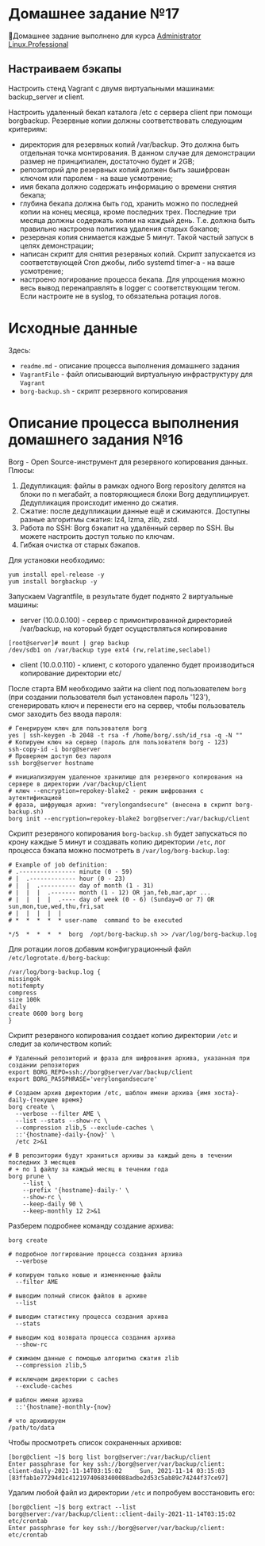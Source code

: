 # **Домашнее задание №17**

🔖Домашнее задание выполнено для курса [Administrator Linux.Professional](https://otus.ru/lessons/linux-professional/)

## **Настраиваем бэкапы**
 
Настроить стенд Vagrant с двумя виртуальными машинами: backup_server и client.

Настроить удаленный бекап каталога /etc c сервера client при помощи borgbackup. 
Резервные копии должны соответствовать следующим критериям:

- директория для резервных копий /var/backup. Это должна быть отдельная точка монтирования. 
В данном случае для демонстрации размер не принципиален, достаточно будет и 2GB;
- репозиторий дле резервных копий должен быть зашифрован ключом или паролем - на ваше усмотрение;
- имя бекапа должно содержать информацию о времени снятия бекапа;
- глубина бекапа должна быть год, хранить можно по последней копии на конец месяца, кроме последних трех. Последние три месяца должны содержать копии на каждый день. Т.е. должна быть правильно настроена политика удаления старых бэкапов;
- резервная копия снимается каждые 5 минут. Такой частый запуск в целях демонстрации;
- написан скрипт для снятия резервных копий. Скрипт запускается из соответствующей Cron джобы, либо systemd timer-а - на ваше усмотрение;
- настроено логирование процесса бекапа. Для упрощения можно весь вывод перенаправлять в logger с соответствующим тегом. Если настроите не в syslog, то обязательна ротация логов.

# **Исходные данные**

Здесь:
- `readme.md` - описание процесса выполнения домашнего задания
- `VagrantFile` - файл описывающий виртуальную инфраструктуру для `Vagrant`
- `borg-backup.sh` - скрипт резервного копирования

# **Описание процесса выполнения домашнего задания №16**

Borg - Open Source-инструмент для резервного копирования данных. Плюсы:
1. Дедупликация: файлы в рамках одного Borg repository делятся на блоки по n мегабайт, а повторяющиеся блоки Borg дедуплицирует. 
Дедупликация происходит именно до сжатия.
2. Сжатие: после дедупликации данные ещё и сжимаются. Доступны разные алгоритмы сжатия: lz4, lzma, zlib, zstd. 
3. Работа по SSH: Borg бэкапит на удалённый сервер по SSH. Вы можете настроить доступ только по ключам.
4. Гибкая очистка от старых бэкапов.

Для установки необходимо:
```
yum install epel-release -y
yum install borgbackup -y
```

Запускаем Vagrantfile, в результате будет поднято 2 виртуальные машины: 
 - server (10.0.0.100) - сервер с примонтированной директорией /var/backup, на который будет осуществляться копирование
 ```
[root@server]# mount | grep backup
/dev/sdb1 on /var/backup type ext4 (rw,relatime,seclabel)
```
 - client (10.0.0.110) - клиент, с которого удаленно будет производиться копирование директории etc/

После старта ВМ необходимо зайти на client под пользователем `borg` (при создании пользователя был установлен пароль '123'),
сгенерировать ключ и перенести его на сервер, чтобы пользователь смог заходить без ввода пароля:
```
# Генерируем ключ для пользователя borg
yes | ssh-keygen -b 2048 -t rsa -f /home/borg/.ssh/id_rsa -q -N ""
# Копируем ключ на сервер (пароль для пользователя borg - 123)
ssh-copy-id -i borg@server
# Проверяем доступ без пароля
ssh borg@server hostname

# инициализируем удаленное хранилище для резервного копирования на сервере в директории /var/backup/client
# ключ --encryption=repokey-blake2 - режим шифрования с аутентификацией
# фраза, шифрующая архив: "verylongandsecure" (внесена в скрипт borg-backup.sh)
borg init --encryption=repokey-blake2 borg@server:/var/backup/client
```

Скрипт резервного копирования `borg-backup.sh` будет запускаться по крону каждые 5 минут и создавать
копию директории `/etc`, лог процесса бэкапа можно посмотреть в `/var/log/borg-backup.log`:
```
# Example of job definition:
# .---------------- minute (0 - 59)
# |  .------------- hour (0 - 23)
# |  |  .---------- day of month (1 - 31)
# |  |  |  .------- month (1 - 12) OR jan,feb,mar,apr ...
# |  |  |  |  .---- day of week (0 - 6) (Sunday=0 or 7) OR sun,mon,tue,wed,thu,fri,sat
# |  |  |  |  |
# *  *  *  *  * user-name  command to be executed

*/5  *  *  *  *  borg  /opt/borg-backup.sh >> /var/log/borg-backup.log
```
Для ротации логов добавим конфигурационный файл `/etc/logrotate.d/borg-backup`:
```
/var/log/borg-backup.log {
missingok
notifempty
compress
size 100k
daily
create 0600 borg borg
}
```

Скрипт резервного копирования создает копию директории `/etc` и следит за количеством копий:
```
# Удаленный репозиторий и фраза для шифрования архива, указанная при создании репозитория
export BORG_REPO=ssh://borg@server/var/backup/client
export BORG_PASSPHRASE='verylongandsecure'

# Создаем архив директории /etc, шаблон имени архива {имя хоста}-daily-{текущее время}
borg create \
  --verbose --filter AME \
  --list --stats --show-rc \
  --compression zlib,5 --exclude-caches \
  ::'{hostname}-daily-{now}' \
  /etc 2>&1

# В репозитории будут храниться архивы за каждый день в течении последних 3 месяцев 
# + по 1 файлу за каждый месяц в течении года
borg prune \
    --list \
    --prefix '{hostname}-daily-' \
    --show-rc \
    --keep-daily 90 \
    --keep-monthly 12 2>&1
```
Разберем подробнее команду создание архива:
```
borg create
 
# подробное логгирование процесса создания архива
  --verbose
 
# копируем только новые и изменненные файлы
  --filter AME
 
# выводим полный список файлов в архиве
  --list
 
# выводим статистику процесса создания архива
  --stats
 
# выводим код возврата процесса создания архива
  --show-rc
 
# сжимаем данные с помощью алгоритма сжатия zlib
  --compression zlib,5
 
# исключаем директории с caches
  --exclude-caches
  
# шаблон имени архива
  ::'{hostname}-monthly-{now}
 
# что архивируем
/path/to/data
```

Чтобы просмотреть список сохраненных архивов:
```
[borg@client ~]$ borg list borg@server:/var/backup/client                                     
Enter passphrase for key ssh://borg@server/var/backup/client:
client-daily-2021-11-14T03:15:02     Sun, 2021-11-14 03:15:03 [83ffab1e77294d1c41219740683400088adbe2d53c5ab89c74244f37ce97]
```

Удалим любой файл из директории `/etc` и попробуем восстановить его:
```
[borg@client ~]$ borg extract --list borg@server:/var/backup/client::client-daily-2021-11-14T03:15:02 etc/crontab
Enter passphrase for key ssh://borg@server/var/backup/client:
etc/crontab
```


